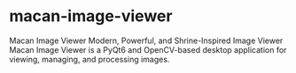 # macan-image-viewer
Macan Image Viewer Modern, Powerful, and Shrine-Inspired Image Viewer Macan Image Viewer is a PyQt6 and OpenCV-based desktop application for viewing, managing, and processing images.
